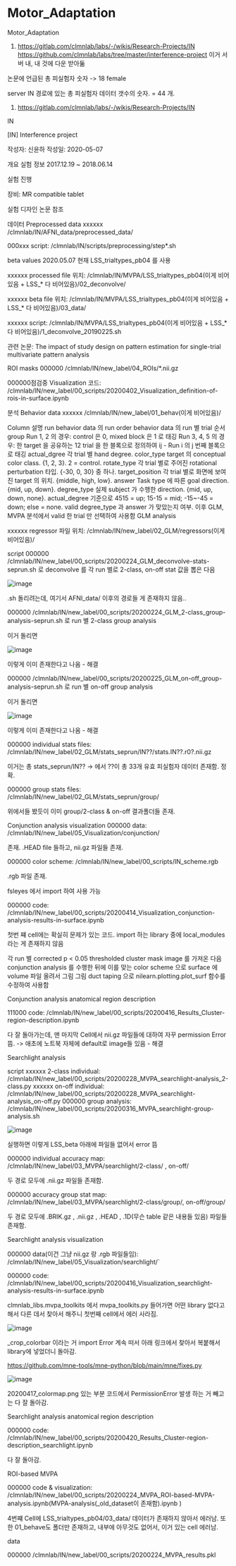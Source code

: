 # Motor_Adaptation
Motor_Adaptation
1. https://gitlab.com/clmnlab/labs/-/wikis/Research-Projects/IN
https://github.com/clmnlab/labs/tree/master/interference-project 이거 서버 내, 내 것에 다운 받아둚


논문에 언급된 총 피실험자 숫자
-> 18 female


server IN 경로에 있는 총 피실험자 데이터 갯수의 숫자. = 44 개.

1. https://gitlab.com/clmnlab/labs/-/wikis/Research-Projects/IN

IN

[IN] Interference project

작성자: 신윤하
작성일: 2020-05-07

개요
실험 정보
2017.12.19 ~ 2018.06.14

실험 진행

장비: MR compatible tablet

실험 디자인
논문 참조

데이터
Preprocessed data
xxxxxx /clmnlab/IN/AFNI_data/preprocessed_data/

000xxx script: /clmnlab/IN/scripts/preprocessing/step*.sh

beta values
2020.05.07 현재 LSS_trialtypes_pb04 를 사용

xxxxxx processed file 위치: /clmnlab/IN/MVPA/LSS_trialtypes_pb04(이게 비어있음 + LSS_* 다 비어있음)/02_deconvolve/

xxxxxx beta file 위치: /clmnlab/IN/MVPA/LSS_trialtypes_pb04(이게 비어있음 + LSS_* 다 비어있음)/03_data/

xxxxxx script: /clmnlab/IN/MVPA/LSS_trialtypes_pb04(이게 비어있음 + LSS_* 다 비어있음)/1_deconvolve_20190225.sh

관련 논문: The impact of study design on pattern estimation for single-trial multivariate pattern analysis

ROI masks
000000 /clmnlab/IN/new_label/04_ROIs/*.nii.gz

000000점검중 Visualization 코드: /clmnlab/IN/new_label/00_scripts/20200402_Visualization_definition-of-rois-in-surface.ipynb

분석
Behavior data
xxxxxx /clmnlab/IN/new_label/01_behav(이게 비어있음)/

Column 설명
run
behavior data 의 run
order
behavior data 의 run 별 trial 순서
group
Run 1, 2 의 경우: control 은 0, mixed block 은 1 로 태깅
Run 3, 4, 5 의 경우: 한 target 을 공유하는 12 trial 을 한 블록으로 정의하여 ij - Run i 의 j 번째 블록으로 태깅
actual_dgree
각 trial 별 hand degree.
color_type
target 의 conceptual color class. {1, 2, 3}. 2 = control.
rotate_type
각 trial 별로 주어진 rotational perturbation 타입. {-30, 0, 30} 중 하나.
target_position
각 trial 별로 화면에 보여진 target 의 위치. {middle, high, low}.
answer
Task type 에 따른 goal direction. {mid, up, down}.
degree_type
실제 subject 가 수행한 direction. {mid, up, down, none}.
actual_degree 기준으로 4515 = up; 15-15 = mid; -15~-45 = down; else = none.
valid
degree_type 과 answer 가 맞았는지 여부. 이후 GLM, MVPA 분석에서 valid 한 trial 만 선택하여 사용함
GLM analysis

xxxxxx regressor 파일 위치: /clmnlab/IN/new_label/02_GLM/regressors(이게 비어있음)/

script
000000 /clmnlab/IN/new_label/00_scripts/20200224_GLM_deconvolve-stats-seprun.sh 로 deconvolve 를 각 run 별로 2-class, on-off stat 값을 뽑은 다음

![image](https://user-images.githubusercontent.com/47169500/182741922-baee0e14-1ba3-4502-8e31-9c7f084c7f85.png)

.sh 돌리려는데, 여기서 AFNI_data/ 이후의 경로들 게 존재하지 않음..

000000 /clmnlab/IN/new_label/00_scripts/20200224_GLM_2-class_group-analysis-seprun.sh 로 run 별 2-class group analysis

이거 돌리면 

![image](https://user-images.githubusercontent.com/47169500/182743277-16b2e760-e6cf-47c4-bf42-42a249b66d34.png)

이렇게 이미 존재한다고 나옴 - 해결

000000 /clmnlab/IN/new_label/00_scripts/20200225_GLM_on-off_group-analysis-seprun.sh 로 run 별 on-off group analysis

이거 돌리면

![image](https://user-images.githubusercontent.com/47169500/182743761-02d8da7a-e3bd-4e11-be71-5cfbec345752.png)

이렇게 이미 존재한다고 나옴 - 해결

000000 individual stats files: /clmnlab/IN/new_label/02_GLM/stats_seprun/IN??/stats.IN??.r0?.nii.gz

이거는 총 stats_seprun/IN?? -> 에서 ??이 총 33개 유효 피실험자 데이터 존재함. 정확.

000000 group stats files: /clmnlab/IN/new_label/02_GLM/stats_seprun/group/

위에서들 봤듯이 이미 group/2-class & on-off 결과폴더들 존재.

Conjunction analysis visualization
000000 data: /clmnlab/IN/new_label/05_Visualization/conjunction/

존재. .HEAD file 들하고, nii.gz 파일들 존재.

000000 color scheme: /clmnlab/IN/new_label/00_scripts/IN_scheme.rgb

.rgb 파일 존재.

fsleyes 에서 import 하여 사용 가능

000000 code: /clmnlab/IN/new_label/00_scripts/20200414_Visualization_conjunction-analysis-results-in-surface.ipynb

첫번 쨰 cell에는 확실히 문제가 있는 코드. import 하는 library 중에 local_modules 라는 게 존재하지 않음

각 run 별 corrected p < 0.05 thresholded cluster mask image 를 가져온 다음
conjunction analysis 를 수행한 뒤에
이를 맞는 color scheme 으로
surface 에 volume 파일 올려서 그림 그림
duct taping 으로 nilearn.plotting.plot_surf 함수를 수정하여 사용함

Conjunction analysis anatomical region description

111000 code: /clmnlab/IN/new_label/00_scripts/20200416_Results_Cluster-region-description.ipynb

다 잘 돌아가는데, 맨 마지막 Cell에서 nii.gz 파일들에 대하여 자꾸 permission Error 뜸. -> 애초에 노트북 자체에 default로 image들 있음 - 해결

Searchlight analysis

script
xxxxxx 2-class individual: /clmnlab/IN/new_label/00_scripts/20200228_MVPA_searchlight-analysis_2-class.py
xxxxxx on-off individual: /clmnlab/IN/new_label/00_scripts/20200228_MVPA_searchlight-analysis_on-off.py
000000 group analysis: /clmnlab/IN/new_label/00_scripts/20200316_MVPA_searchlight-group-analysis.sh

![image](https://user-images.githubusercontent.com/47169500/182753983-46974727-82ca-48b9-bfce-e3c520659fe9.png)

실행하면 이렇게 LSS_beta 아래에 파일들 없어서 error 뜸

000000 individual accuracy map: /clmnlab/IN/new_label/03_MVPA/searchlight/2-class/ , on-off/

두 경로 모두에 .nii.gz 파일들 존재함.

000000 accuracy group stat map: /clmnlab/IN/new_label/03_MVPA/searchlight/2-class/group/, on-off/group/

두 경로 모두에 .BRIK.gz , .nii.gz , .HEAD , .1D(무슨 table 같은 내용들 있음) 파일들 존재함.


Searchlight analysis visualization

000000 data(이건 그냥 nii.gz 랑 .rgb 파일들임): /clmnlab/IN/new_label/05_Visualization/searchlight/`

000000 code: /clmnlab/IN/new_label/00_scripts/20200416_Visualization_searchlight-analysis-results-in-surface.ipynb

clmnlab_libs.mvpa_toolkits 에서 mvpa_toolkits.py 들어가면 어떤 library 없다고 해서 다른 데서 찾아서 해주니 첫번째 cell에서 에러 사라짐.

![image](https://user-images.githubusercontent.com/47169500/182758439-bd612317-b496-4abe-8b92-8829f9f7896d.png)

_crop_colorbar 이라는 거 import Error 계속 떠서 아래 링크에서 찾아서 복붙해서 library에 넣었더니 돌아감.

https://github.com/mne-tools/mne-python/blob/main/mne/fixes.py

![image](https://user-images.githubusercontent.com/47169500/182758344-16a8c3f9-2b8c-4174-b9a3-642670ae381e.png)

20200417_colormap.png 있는 부분 코드에서 PermissionError 발생 하는 거 빼고는 다 잘 돌아감.


Searchlight analysis anatomical region description

000000 code: /clmnlab/IN/new_label/00_scripts/20200420_Results_Cluster-region-description_searchlight.ipynb

다 잘 돌아감.

ROI-based MVPA

000000 code & visualization: /clmnlab/IN/new_label/00_scripts/20200224_MVPA_ROI-based-MVPA-analysis.ipynb(MVPA-analysis(_old_dataset이 존재함).ipynb
)

4번쨰 Cell에 LSS_trialtypes_pb04/03_data/ 데이터가 존재하지 않아서 에러남.
또한 01_behave도 폴더만 존재하고, 내부에 아무것도 없어서, 이거 있는 cell 에러남.

data

000000 /clmnlab/IN/new_label/00_scripts/20200224_MVPA_results.pkl
